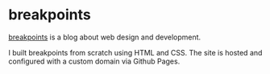# breakpoints

<a href="https://breakpoints.dev/" target="_blank">breakpoints</a> is a blog about web design and development.

I built breakpoints from scratch using HTML and CSS. The site is hosted and configured with a custom domain via Github Pages.
